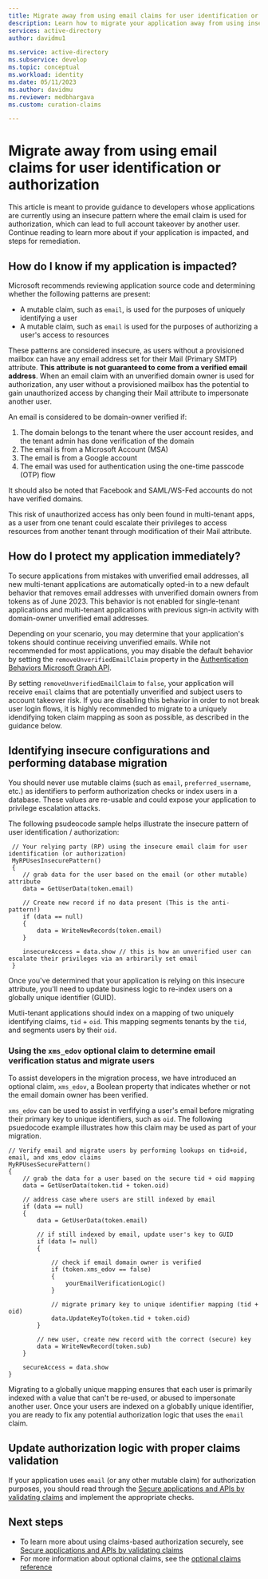 ```yaml
---
title: Migrate away from using email claims for user identification or authorization
description: Learn how to migrate your application away from using insecure claims, such as email, for authorization purposes. 
services: active-directory
author: davidmu1

ms.service: active-directory
ms.subservice: develop
ms.topic: conceptual
ms.workload: identity
ms.date: 05/11/2023
ms.author: davidmu
ms.reviewer: medbhargava
ms.custom: curation-claims

---
```


# Migrate away from using email claims for user identification or authorization

This article is meant to provide guidance to developers whose applications are currently using an insecure pattern where the email claim is used for authorization, which can lead to full account takeover by another user. Continue reading to learn more about if your application is impacted, and steps for remediation. 

## How do I know if my application is impacted?

Microsoft recommends reviewing application source code and determining whether the following patterns are present: 

- A mutable claim, such as `email`, is used for the purposes of uniquely identifying a user
- A mutable claim, such as `email` is used for the purposes of authorizing a user's access to resources

These patterns are considered insecure, as users without a provisioned mailbox can have any email address set for their Mail (Primary SMTP) attribute. **This attribute is not guaranteed to come from a verified email address**. When an email claim with an unverified domain owner is used for authorization, any user without a provisioned mailbox has the potential to gain unauthorized access by changing their Mail attribute to impersonate another user. 

An email is considered to be domain-owner verified if: 

1. The domain belongs to the tenant where the user account resides, and the tenant admin has done verification of the domain
1. The email is from a Microsoft Account (MSA)
1. The email is from a Google account 
1. The email was used for authentication using the one-time passcode (OTP) flow

It should also be noted that Facebook and SAML/WS-Fed accounts do not have verified domains.

This risk of unauthorized access has only been found in multi-tenant apps, as a user from one tenant could escalate their privileges to access resources from another tenant through modification of their Mail attribute. 

## How do I protect my application immediately? 

To secure applications from mistakes with unverified email addresses, all new multi-tenant applications are automatically opted-in to a new default behavior that removes email addresses with unverified domain owners from tokens as of June 2023. This behavior is not enabled for single-tenant applications and multi-tenant applications with previous sign-in activity with domain-owner unverified email addresses. 

Depending on your scenario, you may determine that your application's tokens should continue receiving unverified emails. While not recommended for most applications, you may disable the default behavior by setting the `removeUnverifiedEmailClaim` property in the [Authentication Behaviors Microsoft Graph API](https://review.learn.microsoft.com/en-us/graph/api/resources/authenticationbehaviors?view=graph-rest-beta&branch=pr-en-us-21083).

By setting `removeUnverifiedEmailClaim` to `false`, your application will receive `email` claims that are potentially unverified and subject users to account takeover risk. If you are disabling this behavior in order to not break user login flows, it is highly recommended to migrate to a uniquely idendifying token claim mapping as soon as possible, as described in the guidance below. 

## Identifying insecure configurations and performing database migration 

You should never use mutable claims (such as `email`, `preferred_username`, etc.) as identifiers to perform authorization checks or index users in a database. These values are re-usable and could expose your application to privilege escalation attacks.

The following psudeocode sample helps illustrate the insecure pattern of user identification / authorization:

```
 // Your relying party (RP) using the insecure email claim for user identification (or authorization)
 MyRPUsesInsecurePattern()
 {
    // grab data for the user based on the email (or other mutable) attribute
    data = GetUserData(token.email)

    // Create new record if no data present (This is the anti-pattern!)
    if (data == null) 
    {
        data = WriteNewRecords(token.email)
    }

    insecureAccess = data.show // this is how an unverified user can escalate their privileges via an arbirarily set email
 }
```

Once you've determined that your application is relying on this insecure attribute, you'll need to update business logic to re-index users on a globally unique identifier (GUID). 

Mutli-tenant applications should index on a mapping of two uniquely identifying claims, `tid` + `oid`. This mapping segments tenants by the `tid`, and segments users by their `oid`. 

### Using the `xms_edov` optional claim to determine email verification status and migrate users

To assist developers in the migration process, we have introduced an optional claim, `xms_edov`, a Boolean property that indicates whether or not the email domain owner has been verified. 

`xms_edov` can be used to assist in verfifying a user's email before migrating their primary key to unique identifiers, such as `oid`. The following psuedocode example illustrates how this claim may be used as part of your migration. 

```
// Verify email and migrate users by performing lookups on tid+oid, email, and xms_edov claims
MyRPUsesSecurePattern()
{
    // grab the data for a user based on the secure tid + oid mapping
    data = GetUserData(token.tid + token.oid)

    // address case where users are still indexed by email
    if (data == null) 
    {
        data = GetUserData(token.email)

        // if still indexed by email, update user's key to GUID
        if (data != null) 
        {

            // check if email domain owner is verified 
            if (token.xms_edov == false) 
            {
                yourEmailVerificationLogic()
            }

            // migrate primary key to unique identifier mapping (tid + oid)
            data.UpdateKeyTo(token.tid + token.oid)
        }

        // new user, create new record with the correct (secure) key
        data = WriteNewRecord(token.sub)
    }

    secureAccess = data.show
}
```

Migrating to a globally unique mapping ensures that each user is primarily indexed with a value that can't be re-used, or abused to impersonate another user. Once your users are indexed on a globablly unique identifier, you are ready to fix any potential authorization logic that uses the `email` claim.


## Update authorization logic with proper claims validation

If your application uses `email` (or any other mutable claim) for authorization purposes, you should read through the [Secure applications and APIs by validating claims](claims-validation.md) and implement the appropriate checks. 


## Next steps

- To learn more about using claims-based authorization securely, see [Secure applications and APIs by validating claims](claims-validation.md)
- For more information about optional claims, see the [optional claims reference](./optional-claims-reference.md)